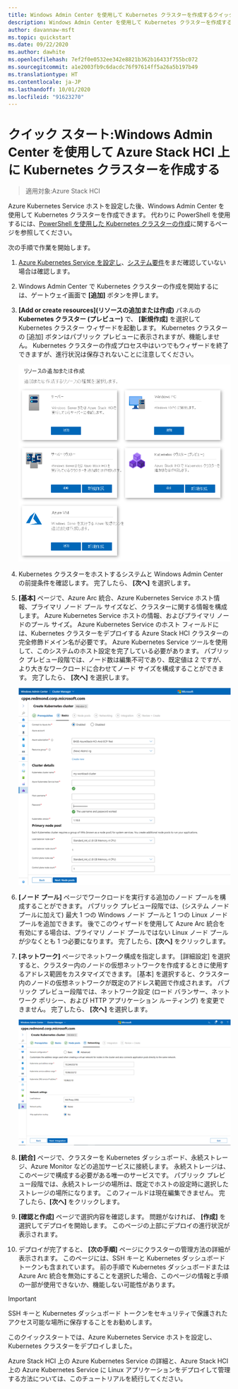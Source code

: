 ```yaml
---
title: Windows Admin Center を使用して Kubernetes クラスターを作成するクイックスタート
description: Windows Admin Center を使用して Kubernetes クラスターを作成する方法について説明します
author: davannaw-msft
ms.topic: quickstart
ms.date: 09/22/2020
ms.author: dawhite
ms.openlocfilehash: 7ef2f0e0532ee342e8821b362b16433f755bc072
ms.sourcegitcommit: a1e2003fb9c6dacdc76f97614ff5a26a5b197b49
ms.translationtype: HT
ms.contentlocale: ja-JP
ms.lasthandoff: 10/01/2020
ms.locfileid: "91623270"
---
```

# <a name="quickstart-create-a-kubernetes-cluster-on-azure-stack-hci-using-windows-admin-center"></a>クイック スタート:Windows Admin Center を使用して Azure Stack HCI 上に Kubernetes クラスターを作成する

> 適用対象:Azure Stack HCI

Azure Kubernetes Service ホストを設定した後、Windows Admin Center を使用して Kubernetes クラスターを作成できます。 代わりに PowerShell を使用するには、[PowerShell を使用した Kubernetes クラスターの作成](create-kubernetes-cluster-powershell.md)に関するページを参照してください。

次の手順で作業を開始します。

1. [Azure Kubernetes Service を設定し](setup.md)、[システム要件](system-requirements.md)をまだ確認していない場合は確認します。
1. Windows Admin Center で Kubernetes クラスターの作成を開始するには、ゲートウェイ画面で **[追加]** ボタンを押します。
2. **[Add or create resources]\(リソースの追加または作成\)** パネルの **Kubernetes クラスター (プレビュー)** で、 **[新規作成]** を選択して Kubernetes クラスター ウィザードを起動します。 Kubernetes クラスターの [追加] ボタンはパブリック プレビューに表示されますが、機能しません。 Kubernetes クラスターの作成プロセス中はいつでもウィザードを終了できますが、進行状況は保存されないことに注意してください。 

    ![Windows Admin Center の [Add or create resources]\(リソースの追加または作成\) ブレードを示しています。Kubernetes クラスターの新しいタイルが含まれています。](.\media\create-kubernetes-cluster\add-connection.png)

3. Kubernetes クラスターをホストするシステムと Windows Admin Center の前提条件を確認します。 完了したら、 **[次へ]** を選択します。 
4. **[基本]** ページで、Azure Arc 統合、Azure Kubernetes Service ホスト情報、プライマリ ノード プール サイズなど、クラスターに関する情報を構成します。  Azure Kubernetes Service ホストの情報、およびプライマリ ノードのプール サイズ。 Azure Kubernetes Service のホスト フィールドには、Kubernetes クラスターをデプロイする Azure Stack HCI クラスターの完全修飾ドメイン名が必要です。 Azure Kubernetes Service ツールを使用して、このシステムのホスト設定を完了している必要があります。 パブリック プレビュー段階では、ノード数は編集不可であり、既定値は 2 ですが、より大きなワークロードに合わせてノード サイズを構成することができます。 完了したら、 **[次へ]** を選択します。

    ![Kubernetes クラスター ウィザードの [基本] ページを示しています。](.\media\create-kubernetes-cluster\basics.png)

5. **[ノード プール]** ページでワークロードを実行する追加のノード プールを構成することができます。 パブリック プレビュー段階では、(システム ノード プールに加えて) 最大 1 つの Windows ノード プールと 1 つの Linux ノード プールを追加できます。 後でこのウィザードを使用して Azure Arc 統合を有効にする場合は、プライマリ ノード プールではない Linux ノード プールが少なくとも 1 つ必要になります。 完了したら、**[次へ]** をクリックします。
6. **[ネットワーク]** ページでネットワーク構成を指定します。 [詳細設定] を選択すると、クラスター内のノードの仮想ネットワークを作成するときに使用するアドレス範囲をカスタマイズできます。 [基本] を選択すると、クラスター内のノードの仮想ネットワークが既定のアドレス範囲で作成されます。 パブリック プレビュー段階では、ネットワーク設定 (ロード バランサー、ネットワーク ポリシー、および HTTP アプリケーション ルーティング) を変更できません。 完了したら、 **[次へ]** を選択します。

    ![Kubernetes クラスター ウィザードの [ネットワーク] ページを示しています。](.\media\create-kubernetes-cluster\networking.png)

7. **[統合]** ページで、クラスターを Kubernetes ダッシュボード、永続ストレージ、Azure Monitor などの追加サービスに接続します。 永続ストレージは、このページで構成する必要がある唯一のサービスです。 パブリック プレビュー段階では、永続ストレージの場所は、既定でホストの設定時に選択したストレージの場所になります。 このフィールドは現在編集できません。 完了したら、**[次へ]** をクリックします。
8. **[確認と作成]** ページで選択内容を確認します。 問題がなければ、 **[作成]** を選択してデプロイを開始します。 このページの上部にデプロイの進行状況が表示されます。 
9. デプロイが完了すると、 **[次の手順]** ページにクラスターの管理方法の詳細が表示されます。 このページには、SSH キーと Kubernetes ダッシュボード トークンも含まれています。 前の手順で Kubernetes ダッシュボードまたは Azure Arc 統合を無効にすることを選択した場合、このページの情報と手順の一部が使用できないか、機能しない可能性があります。

> [!IMPORTANT] 
> SSH キーと Kubernetes ダッシュボード トークンをセキュリティで保護されたアクセス可能な場所に保存することをお勧めします。

このクイックスタートでは、Azure Kubernetes Service ホストを設定し、Kubernetes クラスターをデプロイしました。 

Azure Stack HCI 上の Azure Kubernetes Service の詳細と、Azure Stack HCI 上の Azure Kubernetes Service に Linux アプリケーションをデプロイして管理する方法については、このチュートリアルを続行してください。
